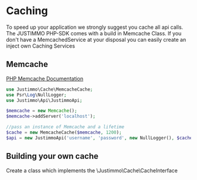 Caching
=======
To speed up your application we strongly suggest you cache all api calls. The JUSTIMMO PHP-SDK comes with a build in Memcache Class. If you don't have a MemcachedService at your disposal you can easily create an inject own Caching Services

Memcache
--------
[PHP Memcache Documentation](http://www.php.net/manual/en/book.memcache.php)

```php
use Justimmo\Cache\MemcacheCache;
use Psr\Log\NullLogger;
use Justimmo\Api\JustimmoApi;

$memcache = new Memcache();
$memcache->addServer('localhost');

//pass an instance of Memcache and a lifetime
$cache = new MemcacheCache($memcache, 1200);
$api = new JustimmoApi('username', 'password', new NullLogger(), $cache);
```

Building your own cache
-----------------------
Create a class which implements the \Justimmo\Cache\CacheInterface

